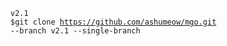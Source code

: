<code>v2.1</code><br>
<code>$git clone https://github.com/ashumeow/mgo.git --branch v2.1 --single-branch</code><br>